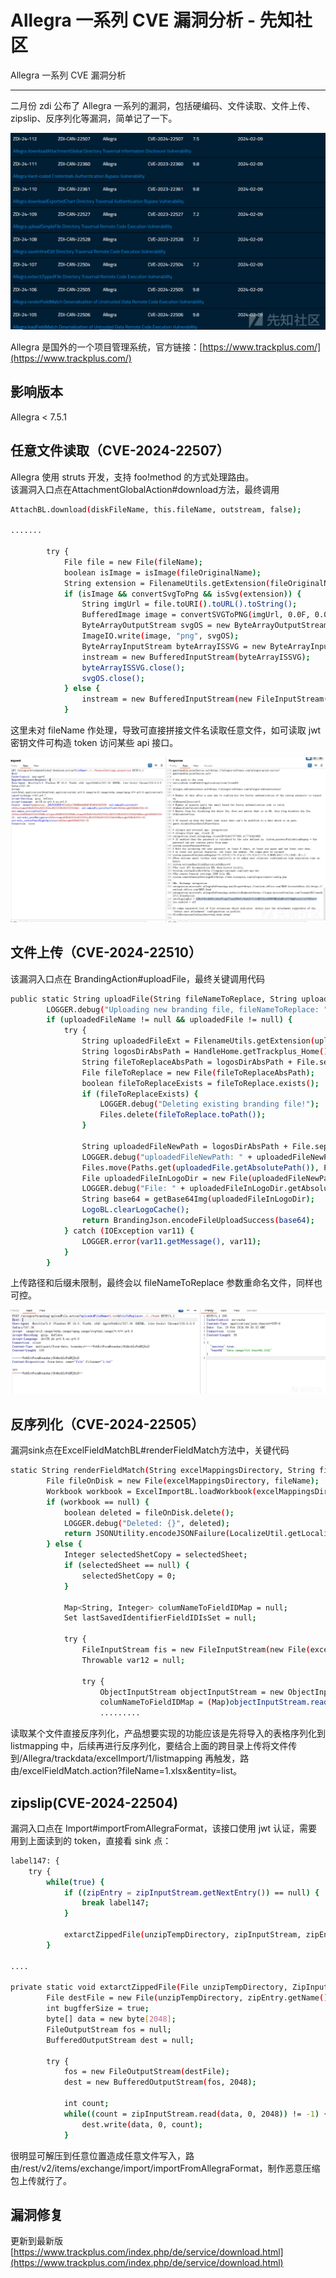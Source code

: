 

# Allegra 一系列 CVE 漏洞分析 - 先知社区

Allegra 一系列 CVE 漏洞分析

- - -

二月份 zdi 公布了 Allegra 一系列的漏洞，包括硬编码、文件读取、文件上传、zipslip、反序列化等漏洞，简单记了一下。

[![](assets/1708507075-9095f27636a24e0eba292dd674ed471b.png)](https://xzfile.aliyuncs.com/media/upload/picture/20240220181057-570fc112-cfd8-1.png)

Allegra 是国外的一个项目管理系统，官方链接：[https://www.trackplus.com/](https://www.trackplus.com/)

## 影响版本

Allegra < 7.5.1

## 任意文件读取（CVE-2024-22507）

Allegra 使用 struts 开发，支持 foo!method 的方式处理路由。  
该漏洞入口点在AttachmentGlobalAction#download方法，最终调用

```bash
AttachBL.download(diskFileName, this.fileName, outstream, false);

.......

        try {
            File file = new File(fileName);
            boolean isImage = isImage(fileOriginalName);
            String extension = FilenameUtils.getExtension(fileOriginalName);
            if (isImage && convertSvgToPng && isSvg(extension)) {
                String imgUrl = file.toURI().toURL().toString();
                BufferedImage image = convertSVGToPNG(imgUrl, 0.0F, 0.0F);
                ByteArrayOutputStream svgOS = new ByteArrayOutputStream();
                ImageIO.write(image, "png", svgOS);
                ByteArrayInputStream byteArrayISSVG = new ByteArrayInputStream(svgOS.toByteArray());
                instream = new BufferedInputStream(byteArrayISSVG);
                byteArrayISSVG.close();
                svgOS.close();
            } else {
                instream = new BufferedInputStream(new FileInputStream(file));
            }
```

这里未对 fileName 作处理，导致可直接拼接文件名读取任意文件，如可读取 jwt 密钥文件可构造 token 访问某些 api 接口。

[![](assets/1708507075-dccc50a1d3c41195cec3af73d35aeac5.png)](https://xzfile.aliyuncs.com/media/upload/picture/20240220181129-6a4bd0fe-cfd8-1.png)

## 文件上传（CVE-2024-22510）

该漏洞入口点在 BrandingAction#uploadFile，最终关键调用代码

```bash
public static String uploadFile(String fileNameToReplace, String uploadedFileName, File uploadedFile) {
        LOGGER.debug("Uploading new branding file, fileNameToReplace: " + fileNameToReplace);
        if (uploadedFileName != null && uploadedFile != null) {
            try {
                String uploadedFileExt = FilenameUtils.getExtension(uploadedFileName);
                String logosDirAbsPath = HandleHome.getTrackplus_Home() + File.separator + "logos";
                String fileToReplaceAbsPath = logosDirAbsPath + File.separator + fileNameToReplace;
                File fileToReplace = new File(fileToReplaceAbsPath);
                boolean fileToReplaceExists = fileToReplace.exists();
                if (fileToReplaceExists) {
                    LOGGER.debug("Deleting existing branding file!");
                    Files.delete(fileToReplace.toPath());
                }

                String uploadedFileNewPath = logosDirAbsPath + File.separator + FilenameUtils.removeExtension(fileNameToReplace) + "." + uploadedFileExt;
                LOGGER.debug("uploadedFileNewPath: " + uploadedFileNewPath);
                Files.move(Paths.get(uploadedFile.getAbsolutePath()), Paths.get(uploadedFileNewPath), StandardCopyOption.REPLACE_EXISTING);
                File uploadedFileInLogoDir = new File(uploadedFileNewPath);
                LOGGER.debug("File: " + uploadedFileInLogoDir.getAbsolutePath() + " saved successfully: " + uploadedFileInLogoDir.exists());
                String base64 = getBase64Img(uploadedFileInLogoDir);
                LogoBL.clearLogoCache();
                return BrandingJson.encodeFileUploadSuccess(base64);
            } catch (IOException var11) {
                LOGGER.error(var11.getMessage(), var11);
            }
        }
```

上传路径和后缀未限制，最终会以 fileNameToReplace 参数重命名文件，同样也可控。

[![](assets/1708507075-0d65ab67e933a80152eca748f9a84193.png)](https://xzfile.aliyuncs.com/media/upload/picture/20240220181140-7078c2ac-cfd8-1.png)

## 反序列化（CVE-2024-22505）

漏洞sink点在ExcelFieldMatchBL#renderFieldMatch方法中，关键代码

```bash
static String renderFieldMatch(String excelMappingsDirectory, String fileName, String entity, Integer selectedSheet, Integer personID, Locale locale) {
        File fileOnDisk = new File(excelMappingsDirectory, fileName);
        Workbook workbook = ExcelImportBL.loadWorkbook(excelMappingsDirectory, fileName);
        if (workbook == null) {
            boolean deleted = fileOnDisk.delete();
            LOGGER.debug("Deleted: {}", deleted);
            return JSONUtility.encodeJSONFailure(LocalizeUtil.getLocalizedTextFromApplicationResources("admin.actions.importExcel.err.noWorkbook", locale));
        } else {
            Integer selectedShetCopy = selectedSheet;
            if (selectedSheet == null) {
                selectedShetCopy = 0;
            }

            Map<String, Integer> columNameToFieldIDMap = null;
            Set lastSavedIdentifierFieldIDIsSet = null;

            try {
                FileInputStream fis = new FileInputStream(new File(excelMappingsDirectory, getMappingFileName(entity)));
                Throwable var12 = null;

                try {
                    ObjectInputStream objectInputStream = new ObjectInputStream(fis);
                    columNameToFieldIDMap = (Map)objectInputStream.readObject();
                    .........
```

读取某个文件直接反序列化，产品想要实现的功能应该是先将导入的表格序列化到 listmapping 中，后续再进行反序列化，要结合上面的跨目录上传将文件传到/Allegra/trackdata/excelImport/1/listmapping 再触发，路由/excelFieldMatch.action?fileName=1.xlsx&entity=list。

## zipslip(CVE-2024-22504)

漏洞入口点在 Import#importFromAllegraFormat，该接口使用 jwt 认证，需要用到上面读到的 token，直接看 sink 点：

```bash
label147: {
    try {
        while(true) {
            if ((zipEntry = zipInputStream.getNextEntry()) == null) {
                break label147;
            }

            extarctZippedFile(unzipTempDirectory, zipInputStream, zipEntry);
        }

....

private static void extarctZippedFile(File unzipTempDirectory, ZipInputStream zipInputStream, ZipEntry zipEntry) {
        File destFile = new File(unzipTempDirectory, zipEntry.getName());
        int bugfferSize = true;
        byte[] data = new byte[2048];
        FileOutputStream fos = null;
        BufferedOutputStream dest = null;

        try {
            fos = new FileOutputStream(destFile);
            dest = new BufferedOutputStream(fos, 2048);

            int count;
            while((count = zipInputStream.read(data, 0, 2048)) != -1) {
                dest.write(data, 0, count);
            }
```

很明显可解压到任意位置造成任意文件写入，路由/rest/v2/items/exchange/import/importFromAllegraFormat，制作恶意压缩包上传就行了。

## 漏洞修复

更新到最新版[https://www.trackplus.com/index.php/de/service/download.html](https://www.trackplus.com/index.php/de/service/download.html)
